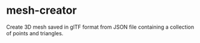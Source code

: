 # mesh-creator
Create 3D mesh saved in glTF format from JSON file containing a collection of points and triangles.
